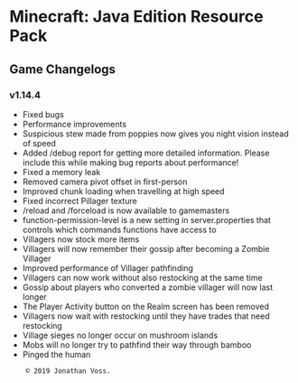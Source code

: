 # Minecraft: Java Edition Resource Pack

## Game Changelogs
### v1.14.4
- Fixed bugs
- Performance improvements
- Suspicious stew made from poppies now gives you night vision instead of speed
- Added /debug report for getting more detailed information. Please include this while making bug reports about performance!
- Fixed a memory leak
- Removed camera pivot offset in first-person
- Improved chunk loading when travelling at high speed
- Fixed incorrect Pillager texture
- /reload and /forceload is now available to gamemasters
- function-permission-level is a new setting in server.properties that controls which commands functions have access to
- Villagers now stock more items
- Villagers will now remember their gossip after becoming a Zombie Villager 
- Improved performance of Villager pathfinding
- Villagers can now work without also restocking at the same time
- Gossip about players who converted a zombie villager will now last longer
- The Player Activity button on the Realm screen has been removed
- Villagers now wait with restocking until they have trades that need restocking
- Village sieges no longer occur on mushroom islands
- Mobs will no longer try to pathfind their way through bamboo
- Pinged the human

```
    © 2019 Jonathan Voss.
```
